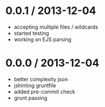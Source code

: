 
0.0.1 / 2013-12-04
==================

  * accepting multiple files / wildcards
  * started testing
  * working on EJS parsing

0.0.0 / 2013-12-04
==================

  * better complexity json
  * jshinting gruntfile
  * added pre-commit check
  * grunt passing
